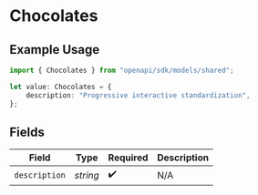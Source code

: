 # Chocolates

## Example Usage

```typescript
import { Chocolates } from "openapi/sdk/models/shared";

let value: Chocolates = {
    description: "Progressive interactive standardization",
};
```

## Fields

| Field              | Type               | Required           | Description        |
| ------------------ | ------------------ | ------------------ | ------------------ |
| `description`      | *string*           | :heavy_check_mark: | N/A                |